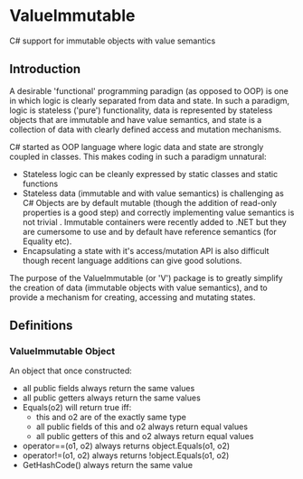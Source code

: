 # ValueImmutable
C# support for immutable objects with value semantics

## Introduction

A desirable 'functional' programming paradign (as opposed to OOP) is one in which logic is clearly separated from data and state. In such a paradigm, logic is stateless ('pure') functionality, data is represented by stateless objects that are immutable and have value semantics, and state is a collection of data with clearly defined access and mutation mechanisms.

C# started as OOP language where logic data and state are strongly coupled in classes. This makes coding in such a paradigm unnatural:
- Stateless logic can be cleanly expressed by static classes and static functions
- Stateless data (immutable and with value semantics) is challenging as C# Objects are by default mutable (though the addition of read-only properties is a good step) and correctly implementing value semantics is not trivial . Immutable containers were recently added to .NET but they are cumersome to use and by default have reference semantics (for Equality etc). 
- Encapsulating a state with it's access/mutation API is also difficult though recent language additions can give good solutions.

The purpose of the ValueImmutable (or 'V') package is to greatly simplify the creation of data (immutable objects with value semantics), and to provide a mechanism for creating, accessing and mutating states.

## Definitions

### ValueImmutable Object

An object that once constructed:

- all public fields always return the same values
- all public getters always return the same values
- Equals(o2) will return true iff:
   - this and o2 are of the exactly same type
   - all public fields of this and o2 always return equal values
   - all public getters of this and o2 always return equal values
- operator==(o1, o2) always returns object.Equals(o1, o2)
- operator!=(o1, o2) always returns !object.Equals(o1, o2)
- GetHashCode() always return the same value




